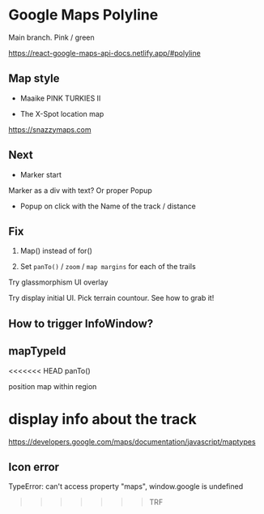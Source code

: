 # Google Maps Polyline 

Main branch. Pink / green

https://react-google-maps-api-docs.netlify.app/#polyline

## Map style 

- Maaike PINK TURKIES II

- The X-Spot location map

https://snazzymaps.com

## Next

- Marker start

Marker as a div with text? Or proper Popup

- Popup on click with the Name of the track / distance

## Fix

1. Map() instead of for()

2. Set `panTo()` / `zoom` / `map margins` for each of the trails

Try glassmorphism UI overlay

Try display initial UI. Pick terrain countour. See how to grab it!

## How to trigger InfoWindow?

## mapTypeId

<<<<<<< HEAD
panTo()

position map within region

display info about the track
=======
https://developers.google.com/maps/documentation/javascript/maptypes

## Icon error
TypeError: can't access property "maps", window.google is undefined
>>>>>>> TRF

